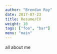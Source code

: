 ```yaml
---
author: "Brendan Roy"
date: 2017-07-23
title: Resume/CV
weight: 10
tags: ["foo", "bar"]
menu: "main"
---
```


all about me

